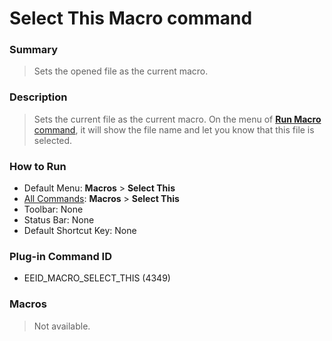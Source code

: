 # Select This Macro command

### Summary

> Sets the opened file as the current macro.

### Description

> Sets the current file as the current macro. On the menu of [**Run Macro** command](quick_macro_run), it will show the file name and let you know that this file is selected.

### How to Run

- Default Menu: **Macros** \> **Select This**
- [All Commands](../tools/all_commands): **Macros**
\> **Select This**
- Toolbar: None
- Status Bar: None
- Default Shortcut Key: None

### Plug-in Command ID

- EEID\_MACRO\_SELECT\_THIS (4349)

### Macros

> Not available.